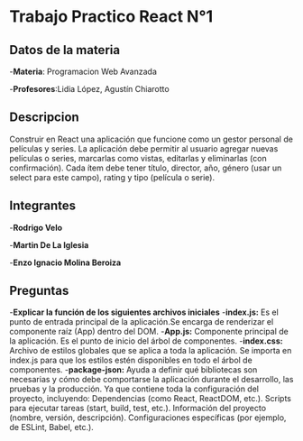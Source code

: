 # Trabajo Practico React N°1

## Datos de la materia
-**Materia**: Programacion Web Avanzada

-**Profesores**:Lidia López, Agustín Chiarotto

## Descripcion
Construir en React una aplicación que funcione como un gestor personal de películas y series.
La aplicación debe permitir al usuario agregar nuevas películas o series, marcarlas como vistas, editarlas y eliminarlas (con confirmación). Cada ítem debe tener título, director, año, género (usar un select para este campo), rating y tipo (película o serie).

## Integrantes
-**Rodrigo Velo**

-**Martin De La Iglesia**

-**Enzo Ignacio Molina Beroiza**

 
## Preguntas  
-**Explicar la función de los siguientes archivos iniciales** 
-**index.js:** Es el punto de entrada principal de la aplicación.Se encarga de renderizar el componente raíz (App) dentro del DOM.
-**App.js:** Componente principal de la aplicación. Es el punto de inicio del árbol de componentes.
-**index.css:** Archivo de estilos globales que se aplica a toda la aplicación. Se importa en index.js para que los estilos estén disponibles en todo el árbol de componentes.
-**package-json:** Ayuda a definir qué bibliotecas son necesarias y cómo debe comportarse la aplicación durante el desarrollo, las pruebas y la producción. Ya que contiene toda la configuración del proyecto, incluyendo:
Dependencias (como React, ReactDOM, etc.).
Scripts para ejecutar tareas (start, build, test, etc.).
Información del proyecto (nombre, versión, descripción).
Configuraciones específicas (por ejemplo, de ESLint, Babel, etc.).

